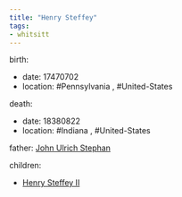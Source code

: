 ```yaml
---
title: "Henry Steffey"
tags:
- whitsitt
---
```


birth:
  - date: 17470702
  - location: #Pennsylvania , #United-States 

death:
  - date: 18380822
  - location: #Indiana , #United-States 

father: [John Ulrich Stephan](John%20Ulrich%20Stephan.md)  

children:
  - [Henry Steffey II](Henry%20Steffey%20II.md)
